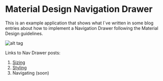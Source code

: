 # Material Design Navigation Drawer

This is an example application that shows what I´ve written in some blog entries about how to implement a Navigation Drawer following the Material Design guidelines.

![alt tag](https://lh6.googleusercontent.com/BacAHPhR0buqcCrnz2lA-YMo8BQGvjD8kP3ORs3IPq7FrCHqzOAA5lFAictsjtegCrceHYkFgqockRI=w1896-h875)

Links to Nav Drawer posts:
1. [Sizing](http://goo.gl/Zc3kMT)
2. [Styling](http://goo.gl/rTS3MF)
3. Navigating (soon)


